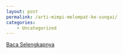 ```yaml
---
layout: post
permalink: /arti-mimpi-melompat-ke-sungai/
categories:
    - Uncategorized
---
```


[Baca Selengkapnya](/02)